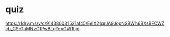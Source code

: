 # quiz
https://1drv.ms/v/c/914380031521af45/EelX21qrJA9JopNSBWh6BXsBFCWZcb_GSrGuMNzC1PwBLg?e=GW1hjd
